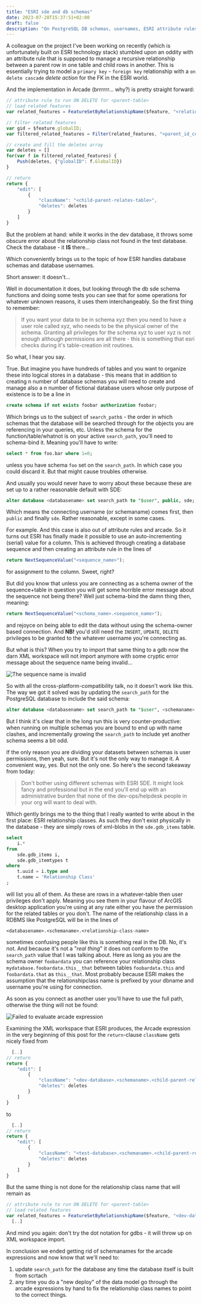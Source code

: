 ```yaml
---
title: "ESRI sde and db schemas"
date: 2023-07-28T15:37:51+02:00
draft: false
description: "On PostgreSQL DB schemas, usernames, ESRI attribute rules, and this oddity they call Arcade."
---
```


A colleague on the project I've been working on recently (which is unfortunately
built on ESRI technology stack) stumbled upon an oddity with an attribute rule
that is supposed to manage a recursive relationship between a parent row in
one table and child rows in another. This is essentially trying to model a
`primary key` - `foreign key` relationship with a `on delete cascade`
_delete action_ for the FK in the ESRI world.

And the implementation in Arcade (brrrrrr... why?) is pretty straight forward:

```javascript
// attribute rule to run ON DELETE for <parent-table>
// load related features
var related_features = FeatureSetByRelationshipName($feature, "<relationship-class-name>")

// filter related features
var gid = $feature.globalID;
var filtered_related_features = Filter(related_features, "<parent_id_column_name> = @gid")

// create and fill the deletes array
var deletes = []
for(var f in filtered_related_features) {
    Push(deletes, {"globalID": f.GlobalID})
}

// return
return {
    "edit": [
        {
            "className": "<child-parent-relates-table>",
            "deletes": deletes
        }
    ]
}
```

But the problem at hand: while it works in the dev database, it throws some
obscure error about the relationship class not found in the test database.
Check the database - it **IS** there...

Which conveniently brings us to the topic of how ESRI handles database schemas
and database usernames.

Short answer: it doesn't...

Well in documentation it does, but looking through the db sde schema functions
and doing some tests you can see that for some operations for whatever unknown
reasons, it uses them interchangeably. So the first thing to remember:

> If you want your data to be in schema xyz then you need to have a user role
> called xyz, who needs to be the physical owner of the schema. Granting all
> privileges
> for the schema xyz to user xyz is not enough although permissions are all
> there - this is something that esri
> checks during it's table-creation init routines.

So what, I hear you say.

True. But imagine you have hundreds of tables and you want to organize these
into logical stores in a database - this means that in addition to creating
n number of database schemas you will need to create and manage also a n
number of fictional database users whose only purpose of existence is to be a
line in

```sql
create schema if not exists foobar authorization foobar;
```

Which brings us to the subject of `search_path`s - the order in which schemas
that the database will be searched through for the objects you are referencing
in your queries, etc. Unless the schema for the function/table/whatnot is on
your active `search_path`, you'll need to schema-bind it. Meaning you'll have to
write:

```sql
select * from foo.bar where 1=0;
```

unless you have schema `foo` set on the `search_path`. In which case you could
discard it. But that might cause troubles otherwise.

And usually you would never have to worry about these because these are set up
to a rather reasonable default with SDE:

```sql
alter database <databasename> set search_path to "$user", public, sde;
```

Which means the connecting username (or schemaname) comes first, then `public` and
finally `sde`. Rather reasonable, except in some cases.

For example. And this case is also out of attribute rules and arcade. So it
turns out ESRI has finally made it possible to use an auto-incrementing (serial)
value for a column. This is achieved through creating a database sequence and
then creating an attribute rule in the lines of

```javascript
return NextSequenceValue("<sequence_name>");
```

for assignment to the column. Sweet, right?

But did you know that unless you are connecting as a schema owner of the
sequence+table in question you will get some horrible error message about the
sequence not being there? Well just schema-bind the damn thing then, meaning:

```javascript
return NextSequenceValue("<schema_name>.<sequence_name>");
```

and rejoyce on being able to edit the data without using the schema-owner
based connection. And **NB!** you'd still need the `INSERT`, `UPDATE`, `DELETE`
privileges to be granted to the whatever username you're connecting as.

But what is this? When you try to import that same thing to a gdb now the darn
XML workspace will not import anymore with some cryptic error message about
the sequence name being invalid...

![The sequence name is invalid](../img/xml-error.png)

So with all the cross-platform-compatibility talk, no it doesn't work like this.
The way we got it solved was by updating the `search_path` for the PostgreSQL
database to include the said schema:

```sql
alter database <databasename> set search_path to "$user", <schemaname>, public, sde;
```

But I think it's clear that in the long run this is very counter-productive:
when running on multiple schemas you are bound to end up with name clashes,
and incrementally growing the `search_path` to include yet another schema
seems a bit odd.

If the only reason you are dividing your datasets between schemas is user
permissions, then yeah, sure. But it's not the only way to manage it. A
convenient way, yes. But not the only one. So here's the second takeaway from
today:

> Don't bother using different schemas with ESRI SDE. It might look fancy
> and professional but in the end you'll end up with an administrative
> burden that none of the dev-ops/helpdesk people in your org will want to
> deal with.

Which gently brings me to the thing that I really wanted to write about in the
first place: ESRI relationship classes. As such they don't exist physically
in the database - they are simply rows of xml-blobs in the `sde.gdb_items` table.

```sql
select
    i.*
from
    sde.gdb_items i,
    sde.gdb_itemtypes t
where
    t.uuid = i.type and
    t.name = 'Relationship Class'
;
```
will list you all of them. As these are rows in a whatever-table then user
privileges don't apply. Meaning you see them in your flavour of ArcGIS desktop
application you're using at any rate either you have the permission for the
related tables or you don't. The name of the relationship class in a RDBMS like
PostgreSQL will be in the lines of

```
<databasename>.<schemaname>.<relationship-class-name>
```

sometimes confusing people like this is something real in the DB. No, it's not.
And because it's not a "_real thing_" it does not conform to the `search_path`
value that I was talking about. Here as long as you are the schema owner
`foobardata` you can reference your relationship class
`mydatabase.foobardata.this__that` between tables `foobardata.this` and
`foobardata.that` as `this__that`. Most probably because ESRI makes the
assumption that the relationshipclass name is prefixed by your dbname and
username you're using for connection.

As soon as you connect as another user you'll have to use the full path,
otherwise the thing will not be found:

![Failed to evaluate arcade expression](../img/attribute-rule-error.png)

Examining the XML workspace that ESRI produces, the Arcade expression in the
very beginning of this post for the `return`-clause `className` gets nicely
fixed from

```javascript
  [..]
// return
return {
    "edit": [
        {
            "className": "<dev-database>.<schemaname>.<child-parent-relates-table>",
            "deletes": deletes
        }
    ]
}
```

to

```javascript
  [..]
// return
return {
    "edit": [
        {
            "className": "<test-database>.<schemaname>.<child-parent-relates-table>",
            "deletes": deletes
        }
    ]
}
```

But the same thing is not done for the relationship class name that will remain
as

```javascript
// attribute rule to run ON DELETE for <parent-table>
// load related features
var related_features = FeatureSetByRelationshipName($feature, "<dev-database>.<schemaname>.<relationship-class-name>")
  [..]
```

And mind you again: don't try the dot notation for gdbs - it will throw up on
XML workspace import.

In conclusion we ended getting rid of schemanames for the arcade expressions and
now know that we'll need to:

1. update `search_path` for the database any time the database itself is built
   from scrtach
2. any time you do a "new deploy" of the data model go through the arcade
   expressions by hand to fix the relationship class names to point to the
   correct things.

